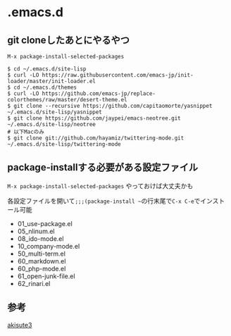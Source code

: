 # .emacs.d
## git cloneしたあとにやるやつ
```M-x package-install-selected-packages```

    $ cd ~/.emacs.d/site-lisp
    $ curl -LO https://raw.githubusercontent.com/emacs-jp/init-loader/master/init-loader.el
    $ cd ~/.emacs.d/themes
    $ curl -LO https://github.com/emacs-jp/replace-colorthemes/raw/master/desert-theme.el
    $ git clone --recursive https://github.com/capitaomorte/yasnippet ~/.emacs.d/site-lisp/yasnippet
    $ git clone https://github.com/jaypei/emacs-neotree.git ~/.emacs.d/site-lisp/neotree
    # 以下Macのみ
    $ git clone git://github.com/hayamiz/twittering-mode.git ~/.emacs.d/site-lisp/twittering-mode


## package-installする必要がある設定ファイル
``` M-x package-install-selected-packages ``` やっておけば大丈夫かも

各設定ファイルを開いて`;;;(package-install ~`の行末尾で`C-x C-e`でインストール可能

- 01_use-package.el
- 05_nlinum.el
- 08_ido-mode.el
- 10_company-mode.el
- 50_multi-term.el
- 60_markdown.el
- 60_php-mode.el
- 61_open-junk-file.el
- 62_rinari.el

## 参考
[akisute3](https://github.com/akisute3/dotfiles/tree/master/.emacs.d)

